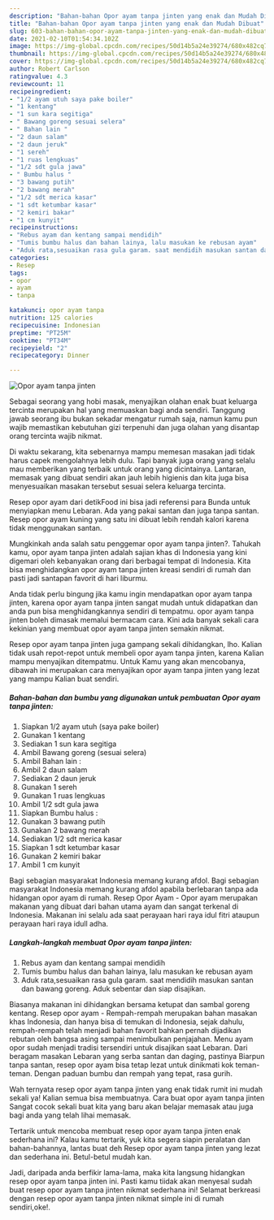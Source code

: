 ```yaml
---
description: "Bahan-bahan Opor ayam tanpa jinten yang enak dan Mudah Dibuat"
title: "Bahan-bahan Opor ayam tanpa jinten yang enak dan Mudah Dibuat"
slug: 603-bahan-bahan-opor-ayam-tanpa-jinten-yang-enak-dan-mudah-dibuat
date: 2021-02-10T01:54:34.102Z
image: https://img-global.cpcdn.com/recipes/50d14b5a24e39274/680x482cq70/opor-ayam-tanpa-jinten-foto-resep-utama.jpg
thumbnail: https://img-global.cpcdn.com/recipes/50d14b5a24e39274/680x482cq70/opor-ayam-tanpa-jinten-foto-resep-utama.jpg
cover: https://img-global.cpcdn.com/recipes/50d14b5a24e39274/680x482cq70/opor-ayam-tanpa-jinten-foto-resep-utama.jpg
author: Robert Carlson
ratingvalue: 4.3
reviewcount: 11
recipeingredient:
- "1/2 ayam utuh saya pake boiler"
- "1 kentang"
- "1 sun kara segitiga"
- " Bawang goreng sesuai selera"
- " Bahan lain "
- "2 daun salam"
- "2 daun jeruk"
- "1 sereh"
- "1 ruas lengkuas"
- "1/2 sdt gula jawa"
- " Bumbu halus "
- "3 bawang putih"
- "2 bawang merah"
- "1/2 sdt merica kasar"
- "1 sdt ketumbar kasar"
- "2 kemiri bakar"
- "1 cm kunyit"
recipeinstructions:
- "Rebus ayam dan kentang sampai mendidih"
- "Tumis bumbu halus dan bahan lainya, lalu masukan ke rebusan ayam"
- "Aduk rata,sesuaikan rasa gula garam. saat mendidih masukan santan dan bawang goreng. Aduk sebentar dan siap disajikan."
categories:
- Resep
tags:
- opor
- ayam
- tanpa

katakunci: opor ayam tanpa 
nutrition: 125 calories
recipecuisine: Indonesian
preptime: "PT25M"
cooktime: "PT34M"
recipeyield: "2"
recipecategory: Dinner

---
```



![Opor ayam tanpa jinten](https://img-global.cpcdn.com/recipes/50d14b5a24e39274/680x482cq70/opor-ayam-tanpa-jinten-foto-resep-utama.jpg)

Sebagai seorang yang hobi masak, menyajikan olahan enak buat keluarga tercinta merupakan hal yang memuaskan bagi anda sendiri. Tanggung jawab seorang ibu bukan sekadar mengatur rumah saja, namun kamu pun wajib memastikan kebutuhan gizi terpenuhi dan juga olahan yang disantap orang tercinta wajib nikmat.

Di waktu  sekarang, kita sebenarnya mampu memesan masakan jadi tidak harus capek mengolahnya lebih dulu. Tapi banyak juga orang yang selalu mau memberikan yang terbaik untuk orang yang dicintainya. Lantaran, memasak yang dibuat sendiri akan jauh lebih higienis dan kita juga bisa menyesuaikan masakan tersebut sesuai selera keluarga tercinta. 

Resep opor ayam dari detikFood ini bisa jadi referensi para Bunda untuk menyiapkan menu Lebaran. Ada yang pakai santan dan juga tanpa santan. Resep opor ayam kuning yang satu ini dibuat lebih rendah kalori karena tidak menggunakan santan.

Mungkinkah anda salah satu penggemar opor ayam tanpa jinten?. Tahukah kamu, opor ayam tanpa jinten adalah sajian khas di Indonesia yang kini digemari oleh kebanyakan orang dari berbagai tempat di Indonesia. Kita bisa menghidangkan opor ayam tanpa jinten kreasi sendiri di rumah dan pasti jadi santapan favorit di hari liburmu.

Anda tidak perlu bingung jika kamu ingin mendapatkan opor ayam tanpa jinten, karena opor ayam tanpa jinten sangat mudah untuk didapatkan dan anda pun bisa menghidangkannya sendiri di tempatmu. opor ayam tanpa jinten boleh dimasak memalui bermacam cara. Kini ada banyak sekali cara kekinian yang membuat opor ayam tanpa jinten semakin nikmat.

Resep opor ayam tanpa jinten juga gampang sekali dihidangkan, lho. Kalian tidak usah repot-repot untuk membeli opor ayam tanpa jinten, karena Kalian mampu menyajikan ditempatmu. Untuk Kamu yang akan mencobanya, dibawah ini merupakan cara menyajikan opor ayam tanpa jinten yang lezat yang mampu Kalian buat sendiri.

<!--inarticleads1-->

##### Bahan-bahan dan bumbu yang digunakan untuk pembuatan Opor ayam tanpa jinten:

1. Siapkan 1/2 ayam utuh (saya pake boiler)
1. Gunakan 1 kentang
1. Sediakan 1 sun kara segitiga
1. Ambil  Bawang goreng (sesuai selera)
1. Ambil  Bahan lain :
1. Ambil 2 daun salam
1. Sediakan 2 daun jeruk
1. Gunakan 1 sereh
1. Gunakan 1 ruas lengkuas
1. Ambil 1/2 sdt gula jawa
1. Siapkan  Bumbu halus :
1. Gunakan 3 bawang putih
1. Gunakan 2 bawang merah
1. Sediakan 1/2 sdt merica kasar
1. Siapkan 1 sdt ketumbar kasar
1. Gunakan 2 kemiri bakar
1. Ambil 1 cm kunyit


Bagi sebagian masyarakat Indonesia memang kurang afdol. Bagi sebagian masyarakat Indonesia memang kurang afdol apabila berlebaran tanpa ada hidangan opor ayam di rumah. Resep Opor Ayam - Opor ayam merupakan makanan yang dibuat dari bahan utama ayam dan sangat terkenal di Indonesia. Makanan ini selalu ada saat perayaan hari raya idul fitri ataupun perayaan hari raya idull adha. 

<!--inarticleads2-->

##### Langkah-langkah membuat Opor ayam tanpa jinten:

1. Rebus ayam dan kentang sampai mendidih
1. Tumis bumbu halus dan bahan lainya, lalu masukan ke rebusan ayam
1. Aduk rata,sesuaikan rasa gula garam. saat mendidih masukan santan dan bawang goreng. Aduk sebentar dan siap disajikan.


Biasanya makanan ini dihidangkan bersama ketupat dan sambal goreng kentang. Resep opor ayam - Rempah-rempah merupakan bahan masakan khas Indonesia, dan hanya bisa di temukan di Indonesia, sejak dahulu, rempah-rempah telah menjadi bahan favorit bahkan pernah dijadikan rebutan oleh bangsa asing sampai menimbulkan penjajahan. Menu ayam opor sudah menjadi tradisi tersendiri untuk disajikan saat Lebaran. Dari beragam masakan Lebaran yang serba santan dan daging, pastinya Biarpun tanpa santan, resep opor ayam bisa tetap lezat untuk dinikmati kok teman-teman. Dengan paduan bumbu dan rempah yang tepat, rasa gurih. 

Wah ternyata resep opor ayam tanpa jinten yang enak tidak rumit ini mudah sekali ya! Kalian semua bisa membuatnya. Cara buat opor ayam tanpa jinten Sangat cocok sekali buat kita yang baru akan belajar memasak atau juga bagi anda yang telah lihai memasak.

Tertarik untuk mencoba membuat resep opor ayam tanpa jinten enak sederhana ini? Kalau kamu tertarik, yuk kita segera siapin peralatan dan bahan-bahannya, lantas buat deh Resep opor ayam tanpa jinten yang lezat dan sederhana ini. Betul-betul mudah kan. 

Jadi, daripada anda berfikir lama-lama, maka kita langsung hidangkan resep opor ayam tanpa jinten ini. Pasti kamu tiidak akan menyesal sudah buat resep opor ayam tanpa jinten nikmat sederhana ini! Selamat berkreasi dengan resep opor ayam tanpa jinten nikmat simple ini di rumah sendiri,oke!.

